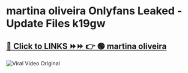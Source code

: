 
 # martina oliveira Onlyfans Leaked - Update Files k19gw

## <h2><a href="https://clipsfans.com/martina_oliveira&ref=git">🔗 Click to LINKS ⏩⏩ 👉 🟢 martina oliveira </a></h2>

<a href="https://clipsfans.com/martina_oliveira&ref=git" rel="nofollow" data-target="animated-image.originalLink"><img src="https://i.ibb.co.com/xMMVF88/686577567.gif" alt="Viral Video Original" style="max-width: 100%; display: inline-block;" data-target="animated-image.originalImage"></a>

